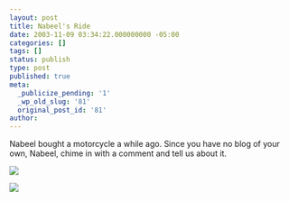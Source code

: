 ```yaml
---
layout: post
title: Nabeel's Ride
date: 2003-11-09 03:34:22.000000000 -05:00
categories: []
tags: []
status: publish
type: post
published: true
meta:
  _publicize_pending: '1'
  _wp_old_slug: '81'
  original_post_id: '81'
author: 
---
```

Nabeel bought a motorcycle a while ago.  Since you have no blog of your own, Nabeel, chime in with a comment and tell us about it.

<a href="/weblog/images/DCP_2966.JPG"><img src="/weblog/thumbnails/DCP_2966.JPG" /></a>
<!--more-->
<a href="/weblog/images/DCP_2964.JPG"><img src="/weblog/thumbnails/DCP_2964.JPG" /></a>

